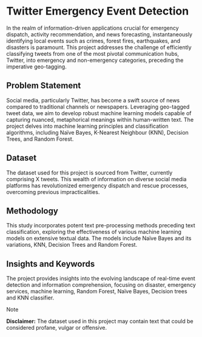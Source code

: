 # Twitter Emergency Event Detection

In the realm of information-driven applications crucial for emergency dispatch, activity recommendation, and news forecasting, instantaneously identifying local events such as crimes, forest fires, earthquakes, and disasters is paramount. This project addresses the challenge of efficiently classifying tweets from one of the most pivotal communication hubs, Twitter, into emergency and non-emergency categories, preceding the imperative geo-tagging.

## Problem Statement

Social media, particularly Twitter, has become a swift source of news compared to traditional channels or newspapers. Leveraging geo-tagged tweet data, we aim to develop robust machine learning models capable of capturing nuanced, metaphorical meanings within human-written text. The project delves into machine learning principles and classification algorithms, including Naïve Bayes, K-Nearest Neighbour (KNN), Decision Trees, and Random Forest.

## Dataset

The dataset used for this project is sourced from Twitter, currently comprising X tweets. This wealth of information on diverse social media platforms has revolutionized emergency dispatch and rescue processes, overcoming previous impracticalities. 

## Methodology

This study incorporates potent text pre-processing methods preceding text classification, exploring the effectiveness of various machine learning models on extensive textual data. The models include Naïve Bayes and its variations, KNN, Decision Trees and Random Forest.

## Insights and Keywords

The project provides insights into the evolving landscape of real-time event detection and information comprehension, focusing on disaster, emergency services, machine learning, Random Forest, Naïve Bayes, Decision trees and KNN classifier.

> [!NOTE]
> **Disclaimer:** The dataset used in this project may contain text that could be considered profane, vulgar or offensive.
